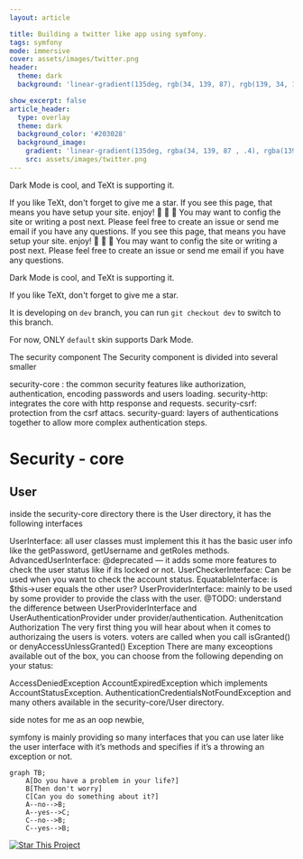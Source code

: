 ```yaml
---
layout: article

title: Building a twitter like app using symfony.
tags: symfony
mode: immersive
cover: assets/images/twitter.png
header:
  theme: dark
  background: 'linear-gradient(135deg, rgb(34, 139, 87), rgb(139, 34, 139)'

show_excerpt: false
article_header:
  type: overlay
  theme: dark
  background_color: '#203028'
  background_image:
    gradient: 'linear-gradient(135deg, rgba(34, 139, 87 , .4), rgba(139, 34, 139, .4))'
    src: assets/images/twitter.png
---
```


Dark Mode is cool, and TeXt is supporting it.

If you like TeXt, don't forget to give me a star.
If you see this page, that means you have setup your site. enjoy! :ghost: :ghost: :ghost: You may want to config the site or writing a post next. Please feel free to create an issue or send me email if you have any questions.
If you see this page, that means you have setup your site. enjoy! :ghost: :ghost: :ghost: You may want to config the site or writing a post next. Please feel free to create an issue or send me email if you have any questions.


<!--more-->

Dark Mode is cool, and TeXt is supporting it.

If you like TeXt, don't forget to give me a star.


It is developing on `dev` branch, you can run `git checkout dev` to switch to this branch.

For now, ONLY `default` skin supports Dark Mode.

The security component
The Security component is divided into several smaller

security-core : the common security features like authorization, authentication, encoding passwords and users loading.
security-http: integrates the core with http response and requests.
security-csrf: protection from the csrf attacs.
security-guard: layers of authentications together to allow more complex authentication steps.

# Security - core
## User
inside the security-core directory there is the User directory, it has the following interfaces

UserInterface: all user classes must implement this it has the basic user info like the getPassword, getUsername and getRoles methods.
AdvancedUserInterface: @deprecated — it adds some more features to check the user status like if its locked or not.
UserCheckerInterface: Can be used when you want to check the account status.
EquatableInterface: is $this->user equals the other user?
UserProviderInterface: mainly to be used by some provider to provide the class with the user. @TODO: understand the difference between UserProviderInterface and UserAuthenticationProvider under provider/authentication.
Authenitcation
Authorization
The very first thing you will hear about when it comes to authorizaing the users is voters. voters are called when you call isGranted() or denyAccessUnlessGranted() Exception There are many exceoptions available out of the box, you can choose from the following depending on your status:

AccessDeniedException AccountExpiredException which implements AccountStatusException. AuthenticationCredentialsNotFoundException and many others available in the security-core/User directory.

side notes for me as an oop newbie,

symfony is mainly providing so many interfaces that you can use later like the user interface with it’s methods and specifies if it’s a throwing an exception or not.

```mermaid
graph TB;
    A[Do you have a problem in your life?]
    B[Then don't worry]
    C[Can you do something about it?]
    A--no-->B;
    A--yes-->C;
    C--no-->B;
    C--yes-->B;
```

[![Star This Project](https://img.shields.io/github/stars/ahmed-ayman/jekyll-TeXt-theme.svg?label=Stars&style=social)](https://github.com/ahmed-ayman/ahmed-ayman.github.io/)

<!--  some custom styling. -->
<style>
.hero.hero--dark.overlay{
  background-size: 200px;
}
  </style>

  <div id="gitalk-container"></div>
